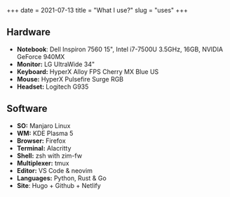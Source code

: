 +++
date = 2021-07-13
title = "What I use?"
slug = "uses"
+++

## Hardware

- **Notebook**: Dell Inspiron 7560 15", Intel i7-7500U 3.5GHz, 16GB, NVIDIA GeForce 940MX
- **Monitor:** LG UltraWide 34"
- **Keyboard:** HyperX Alloy FPS Cherry MX Blue US
- **Mouse:** HyperX Pulsefire Surge RGB
- **Headset:** Logitech G935

## Software

- **SO:** Manjaro Linux
- **WM:** KDE Plasma 5
- **Browser:** Firefox
- **Terminal:** Alacritty
- **Shell:** zsh with zim-fw
- **Multiplexer:** tmux
- **Editor:** VS Code & neovim
- **Languages:** Python, Rust & Go
- **Site**: Hugo + Github + Netlify
